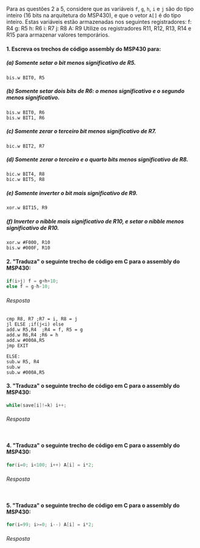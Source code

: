 Para as questões 2 a 5, considere que as variáveis `f`, `g`, `h`, `i` e `j` são do tipo inteiro (16 bits na arquitetura do MSP430), e que o vetor `A[]` é do tipo inteiro. Estas variáveis estão armazenadas nos seguintes registradores:
	f: R4
	g: R5
	h: R6
	i: R7
	j: R8
	A: R9
Utilize os registradores R11, R12, R13, R14 e R15 para armazenar valores temporários.

#### 1. Escreva os trechos de código assembly do MSP430 para:
##### (a) Somente setar o bit menos significativo de R5.
```Assembly
bis.w BIT0, R5
```
##### (b) Somente setar dois bits de R6: o menos significativo e o segundo menos significativo.
```Assembly
bis.w BIT0, R6
bis.w BIT1, R6
```
##### (c) Somente zerar o terceiro bit menos significativo de R7.
```Assembly
bic.w BIT2, R7
```
##### (d) Somente zerar o terceiro e o quarto bits menos significativo de R8.
```Assembly
bic.w BIT4, R8
bic.w BIT5, R8
```
##### (e) Somente inverter o bit mais significativo de R9.
```Assembly
xor.w BIT15, R9
```
##### (f) Inverter o nibble mais significativo de R10, e setar o nibble menos significativo de R10. 
```Assembly
xor.w #F000, R10
bis.w #000F, R10
```
#### 2. "Traduza" o seguinte trecho de código em C para o assembly do MSP430:
```C
if(i>j) f = g+h+10;
else f = g-h-10;
```
###### Resposta
```Assembly
cmp R8, R7 ;R7 = i, R8 = j
jl ELSE	;if(j<i) else 
add.w R5,R4  ;R4 = f, R5 = g
add.w R6,R4 ;R6 = h
add.w #000A,R5
jmp EXIT

ELSE:
sub.w R5, R4
sub.w
sub.w #000A,R5
```
#### 3. "Traduza" o seguinte trecho de código em C para o assembly do MSP430:
```C
while(save[i]!=k) i++;
```
###### Resposta
```Assembly

```
#### 4. "Traduza" o seguinte trecho de código em C para o assembly do MSP430:
```C
for(i=0; i<100; i++) A[i] = i*2;
```
###### Resposta
```Assembly

```
#### 5. "Traduza" o seguinte trecho de código em C para o assembly do MSP430:
```C
for(i=99; i>=0; i--) A[i] = i*2;
```

###### Resposta
```Assembly

```
